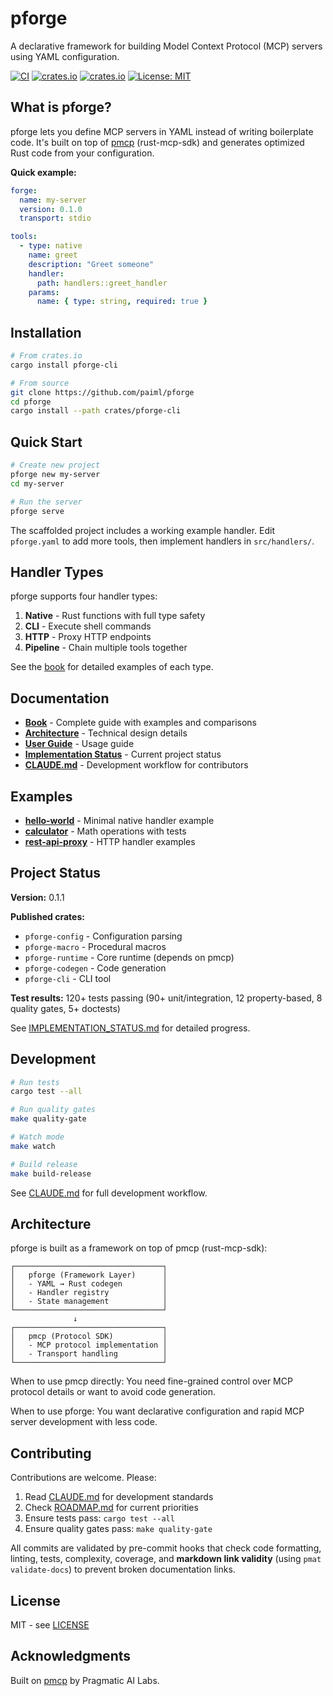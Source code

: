 # pforge

A declarative framework for building Model Context Protocol (MCP) servers using YAML configuration.

[![CI](https://github.com/paiml/pforge/actions/workflows/ci.yml/badge.svg)](https://github.com/paiml/pforge/actions/workflows/ci.yml)
[![crates.io](https://img.shields.io/crates/v/pforge-cli.svg)](https://crates.io/crates/pforge-cli)
[![crates.io](https://img.shields.io/crates/v/pforge-runtime.svg)](https://crates.io/crates/pforge-runtime)
[![License: MIT](https://img.shields.io/badge/License-MIT-blue.svg)](LICENSE)

## What is pforge?

pforge lets you define MCP servers in YAML instead of writing boilerplate code. It's built on top of [pmcp](https://github.com/paiml/pmcp) (rust-mcp-sdk) and generates optimized Rust code from your configuration.

**Quick example:**

```yaml
forge:
  name: my-server
  version: 0.1.0
  transport: stdio

tools:
  - type: native
    name: greet
    description: "Greet someone"
    handler:
      path: handlers::greet_handler
    params:
      name: { type: string, required: true }
```

## Installation

```bash
# From crates.io
cargo install pforge-cli

# From source
git clone https://github.com/paiml/pforge
cd pforge
cargo install --path crates/pforge-cli
```

## Quick Start

```bash
# Create new project
pforge new my-server
cd my-server

# Run the server
pforge serve
```

The scaffolded project includes a working example handler. Edit `pforge.yaml` to add more tools, then implement handlers in `src/handlers/`.

## Handler Types

pforge supports four handler types:

1. **Native** - Rust functions with full type safety
2. **CLI** - Execute shell commands
3. **HTTP** - Proxy HTTP endpoints
4. **Pipeline** - Chain multiple tools together

See the [book](https://paiml.github.io/pforge) for detailed examples of each type.

## Documentation

- **[Book](https://paiml.github.io/pforge)** - Complete guide with examples and comparisons
- **[Architecture](docs/ARCHITECTURE.md)** - Technical design details
- **[User Guide](docs/USER_GUIDE.md)** - Usage guide
- **[Implementation Status](docs/IMPLEMENTATION_STATUS.md)** - Current project status
- **[CLAUDE.md](CLAUDE.md)** - Development workflow for contributors

## Examples

- **[hello-world](examples/hello-world/)** - Minimal native handler example
- **[calculator](examples/calculator/)** - Math operations with tests
- **[rest-api-proxy](examples/rest-api-proxy/)** - HTTP handler examples

## Project Status

**Version:** 0.1.1

**Published crates:**
- `pforge-config` - Configuration parsing
- `pforge-macro` - Procedural macros
- `pforge-runtime` - Core runtime (depends on pmcp)
- `pforge-codegen` - Code generation
- `pforge-cli` - CLI tool

**Test results:** 120+ tests passing (90+ unit/integration, 12 property-based, 8 quality gates, 5+ doctests)

See [IMPLEMENTATION_STATUS.md](docs/IMPLEMENTATION_STATUS.md) for detailed progress.

## Development

```bash
# Run tests
cargo test --all

# Run quality gates
make quality-gate

# Watch mode
make watch

# Build release
make build-release
```

See [CLAUDE.md](CLAUDE.md) for full development workflow.

## Architecture

pforge is built as a framework on top of pmcp (rust-mcp-sdk):

```
┌─────────────────────────────────┐
│   pforge (Framework Layer)      │
│   - YAML → Rust codegen         │
│   - Handler registry            │
│   - State management            │
└─────────────────────────────────┘
              ↓
┌─────────────────────────────────┐
│   pmcp (Protocol SDK)           │
│   - MCP protocol implementation │
│   - Transport handling          │
└─────────────────────────────────┘
```

When to use pmcp directly: You need fine-grained control over MCP protocol details or want to avoid code generation.

When to use pforge: You want declarative configuration and rapid MCP server development with less code.

## Contributing

Contributions are welcome. Please:

1. Read [CLAUDE.md](CLAUDE.md) for development standards
2. Check [ROADMAP.md](ROADMAP.md) for current priorities
3. Ensure tests pass: `cargo test --all`
4. Ensure quality gates pass: `make quality-gate`

All commits are validated by pre-commit hooks that check code formatting, linting, tests, complexity, coverage, and **markdown link validity** (using `pmat validate-docs`) to prevent broken documentation links.

## License

MIT - see [LICENSE](LICENSE)

## Acknowledgments

Built on [pmcp](https://github.com/paiml/pmcp) by Pragmatic AI Labs.
